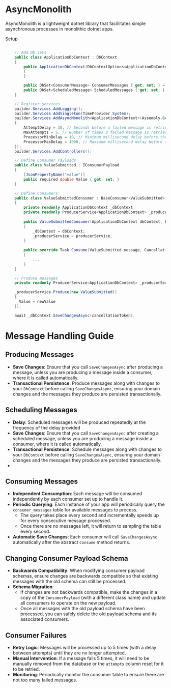 # AsyncMonolith

AsyncMonolith is a lightweight dotnet library that facillitates simple asynchronous processes in monolithic dotnet apps.

Setup

```csharp

    // Add Db Sets
    public class ApplicationDbContext : DbContext
    {
        public ApplicationDbContext(DbContextOptions<ApplicationDbContext> options) : base(options)
        {
        }

        public DbSet<ConsumerMessage> ConsumerMessages { get; set; } = default!;
        public DbSet<ScheduledMessage> ScheduledMessages { get; set; } = default!;
    }

    // Register services
    builder.Services.AddLogging();
    builder.Services.AddSingleton(TimeProvider.System);
    builder.Services.AddAsyncMonolith<ApplicationDbContext>(Assembly.GetExecutingAssembly(), new AsyncMonolithSettings()
    {
        AttemptDelay = 10, // Seconds before a failed message is retried
        MaxAttempts = 5, // Number of times a failed message is retried 
        ProcessorMinDelay = 10, // Minimum millisecond delay before the next message is processed
        ProcessorMaxDelay = 1000, // Maximum millisecond delay before the next message is processed
    });
    builder.Services.AddControllers();

    // Define Consumer Payloads
    public class ValueSubmitted : IConsumerPayload
    {
        [JsonPropertyName("value")]
        public required double Value { get; set; }
    }

    // Define Consumers
    public class ValueSubmittedConsumer : BaseConsumer<ValueSubmitted>
    {
        private readonly ApplicationDbContext _dbContext;
        private readonly ProducerService<ApplicationDbContext> _producerService;
    
        public ValueSubmittedConsumer(ApplicationDbContext dbContext, ProducerService<ApplicationDbContext> producerService)
        {
            _dbContext = dbContext;
            _producerService = producerService;
        }
    
        public override Task Consume(ValueSubmitted message, CancellationToken cancellationToken)
        {
            ...
        }
    }

    // Produce messages
    private readonly ProducerService<ApplicationDbContext> _producerService;

    _producerService.Produce(new ValueSubmitted()
    {
      Value = newValue
    });

    await _dbContext.SaveChangesAsync(cancellationToken);
```

# Message Handling Guide

## Producing Messages

- **Save Changes**: Ensure that you call `SaveChangesAsync` after producing a message, unless you are producing a message inside a consumer, where it is called automatically.
- **Transactional Persistence**: Produce messages along with changes to your `DbContext` before calling `SaveChangesAsync`, ensuring your domain changes and the messages they produce are persisted transactionally.

## Scheduling Messages

- **Delay**: Scheduled messages will be produced repeatedly at the frequency of the delay provided
- **Save Changes**: Ensure that you call `SaveChangesAsync` after creating a scheduled message, unless you are producing a message inside a consumer, where it is called automatically.
- **Transactional Persistence**: Schedule messages along with changes to your `DbContext` before calling `SaveChangesAsync`, ensuring your domain changes and the messages they produce are persisted transactionally.
- 
## Consuming Messages

- **Independent Consumption**: Each message will be consumed independently by each consumer set up to handle it.
- **Periodic Querying**: Each instance of your app will periodically query the `consumer_messages` table for available messages to process.
  - The query takes place every second and incrementally speeds up for every consecutive message processed.
  - Once there are no messages left, it will return to sampling the table every second.
- **Automatic Save Changes**: Each consumer will call `SaveChangesAsync` automatically after the abstract `Consume` method returns.

## Changing Consumer Payload Schema

- **Backwards Compatibility**: When modifying consumer payload schemas, ensure changes are backwards compatible so that existing messages with the old schema can still be processed.
- **Schema Migration**:
  - If changes are not backwards compatible, make the changes in a copy of the `ConsumerPayload` (with a different class name) and update all consumers to operate on the new payload.
  - Once all messages with the old payload schema have been processed, you can safely delete the old payload schema and its associated consumers.

## Consumer Failures

- **Retry Logic**: Messages will be processed up to 5 times (with a delay between attempts) until they are no longer attempted.
- **Manual Intervention**: If a message fails 5 times, it will need to be manually removed from the database or the `attempts` column reset for it to be retried.
- **Monitoring**: Periodically monitor the consumer table to ensure there are not too many failed messages.
